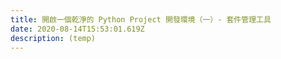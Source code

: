 ```yaml
---
title: 開啟一個乾淨的 Python Project 開發環境（一）- 套件管理工具
date: 2020-08-14T15:53:01.619Z
description: (temp)
---
```

<!--
- Why you need a package manager tool
- What is a neat dev environment
- what is the difference between pip
- PEP 518 (https://www.python.org/dev/peps/pep-0518/)
- https://medium.com/@grassfedcode/pep-517-and-518-in-plain-english-47208ca8b7a6
- Current Recommended Tools
-->